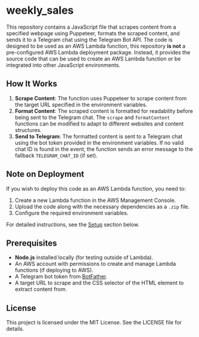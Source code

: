 # weekly_sales
This repository contains a JavaScript file that scrapes content from a specified webpage using Puppeteer, formats the scraped content, and sends it to a Telegram chat using the Telegram Bot API. The code is designed to be used as an AWS Lambda function, this repository **is not** a pre-configured AWS Lambda deployment package. Instead, it provides the source code that can be used to create an AWS Lambda function or be integrated into other JavaScript environments.

## How It Works

1. **Scrape Content**: The function uses Puppeteer to scrape content from the target URL specified in the environment variables.
2. **Format Content**: The scraped content is formatted for readability before being sent to the Telegram chat. The `scrape` and `formatContent` functions can be modified to adapt to different websites and content structures.
3. **Send to Telegram**: The formatted content is sent to a Telegram chat using the bot token provided in the environment variables. If no valid chat ID is found in the event, the function sends an error message to the fallback `TELEGRAM_CHAT_ID` (if set).


## Note on Deployment

If you wish to deploy this code as an AWS Lambda function, you need to:

1. Create a new Lambda function in the AWS Management Console.
2. Upload the code along with the necessary dependencies as a `.zip` file.
3. Configure the required environment variables.

For detailed instructions, see the [Setup](#setup) section below.

## Prerequisites

- **Node.js** installed locally (for testing outside of Lambda).
- An AWS account with permissions to create and manage Lambda functions (if deploying to AWS).
- A Telegram bot token from [BotFather](https://t.me/botfather).
- A target URL to scrape and the CSS selector of the HTML element to extract content from.

## License
This project is licensed under the MIT License. See the LICENSE file for details.


